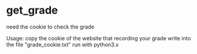 # get_grade
need the cookie to check the grade

Usage:
copy the cookie of the website that recording your grade
write into the file "grade_cookie.txt"
run with python3.x